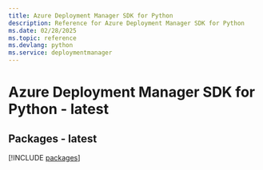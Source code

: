 ```yaml
---
title: Azure Deployment Manager SDK for Python
description: Reference for Azure Deployment Manager SDK for Python
ms.date: 02/28/2025
ms.topic: reference
ms.devlang: python
ms.service: deploymentmanager
---
```

# Azure Deployment Manager SDK for Python - latest
## Packages - latest
[!INCLUDE [packages](deployment-manager-index.md)]